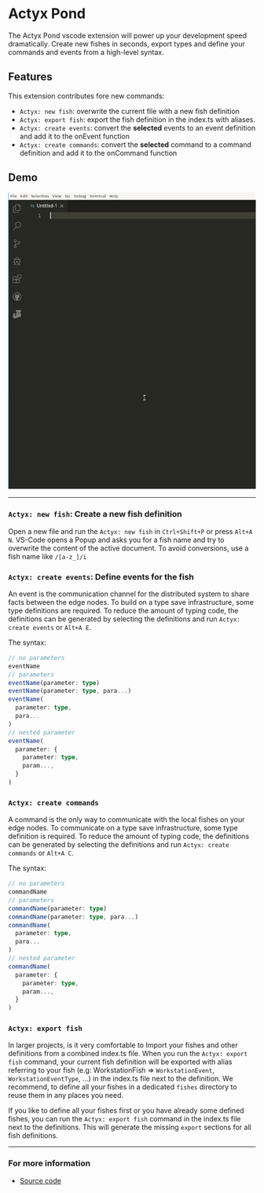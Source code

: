 # Actyx Pond

The Actyx Pond vscode extension will power up your development speed dramatically. Create new fishes in seconds, export types and define your commands and events from a high-level syntax.

## Features

This extension contributes fore new commands:

* `Actyx: new fish`: overwrite the current file with a new fish definition
* `Actyx: export fish`: export the fish definition in the index.ts with aliases.
* `Actyx: create events`: convert the **selected** events to an event definition and add it to the onEvent function
* `Actyx: create commands`: convert the **selected** command to a command definition and add it to the onCommand function

## Demo

![newFish](https://raw.githubusercontent.com/Actyx/vscode-actyx-pond/master/images/newFish.gif)

---

### `Actyx: new fish`: Create a new fish definition

Open a new file and run the `Actyx: new fish` in `Ctrl+Shift+P` or press `Alt+A N`. VS-Code opens a Popup and asks you for a fish name and try to overwrite the content of the active document. To avoid conversions, use a fish name like `/[a-z_]/i`

### `Actyx: create events`: Define events for the fish

An event is the communication channel for the distributed system to share facts between the edge nodes. To build on a type save infrastructure, some type definitions are required. To reduce the amount of typing code, the definitions can be generated by selecting the definitions and run `Actyx: create events` or `Alt+A E`.

The syntax:

```typescript
// no parameters
eventName
// parameters
eventName(parameter: type)
eventName(parameter: type, para...)
eventName(
  parameter: type, 
  para...
)
// nested parameter
eventName(
  parameter: {
    parameter: type,
    param...,
  }
)
```

### `Actyx: create commands`

A command is the only way to communicate with the local fishes on your edge nodes. To communicate on a type save infrastructure, some type definition is required. To reduce the amount of typing code, the definitions can be generated by selecting the definitions and run  `Actyx: create commands` or `Alt+A C`.

The syntax:

```typescript
// no parameters
commandName
// parameters
commandName(parameter: type)
commandName(parameter: type, para...)
commandName(
  parameter: type, 
  para...
)
// nested parameter
commandName(
  parameter: {
    parameter: type,
    param...,
  }
)
```

### `Actyx: export fish`

In larger projects, is it very comfortable to Import your fishes and other definitions from a combined index.ts file. When you run the `Actyx: export fish` command, your current fish definition will be exported with alias referring to your fish (e.g: WorkstationFish => `WorkstationEvent`, `WorkstationEventType`, ...) in the index.ts file next to the definition. We recommend, to define all your fishes in a dedicated `fishes` directory to reuse them in any places you need.

If you like to define all your fishes first or you have already some defined fishes, you can run the `Actyx: export fish` command in the index.ts file next to the definitions. This will generate the missing `export` sections for all fish definitions.

---

### For more information

* [Source code](https://github.com/Actyx/vscode-actyx-pond)
